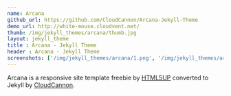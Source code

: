 ```yaml
---
name: Arcana
github_url: https://github.com/CloudCannon/Arcana-Jekyll-Theme
demo_url: http://white-mouse.cloudvent.net/
thumb: /img/jekyll_themes/arcana/thumb.jpg
layout: jekyll_theme
title : Arcana - Jekyll Theme
header : Arcana - Jekyll Theme
screenshots: ['/img/jekyll_themes/arcana/1.png', '/img/jekyll_themes/arcana/2.png', '/img/jekyll_themes/arcana/3.png', '/img/jekyll_themes/arcana/4.png', '/img/jekyll_themes/arcana/5.png']
---
```


Arcana is a responsive site template freebie by [HTML5UP](http://html5up.net/) converted to Jekyll by [CloudCannon](CloudCannon).
